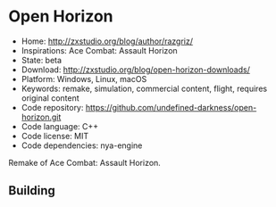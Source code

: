# Open Horizon

- Home: http://zxstudio.org/blog/author/razgriz/
- Inspirations: Ace Combat: Assault Horizon
- State: beta
- Download: http://zxstudio.org/blog/open-horizon-downloads/
- Platform: Windows, Linux, macOS
- Keywords: remake, simulation, commercial content, flight, requires original content
- Code repository: https://github.com/undefined-darkness/open-horizon.git
- Code language: C++
- Code license: MIT
- Code dependencies: nya-engine

Remake of Ace Combat: Assault Horizon.

## Building
